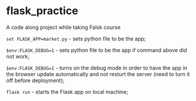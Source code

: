 # flask_practice
A code along project while taking Falsk course

```set FLASK_APP=market.py``` - sets python file to be the app;

```$env:FLASK_DEBUG=1``` - sets python file to be the app if command above did not work;

```$env:FLASK_DEBUG=1``` - turns on the debug mode in order to have the app in the browser update automatically and not resturt the server (need to turn it off before deployment);

```flask run``` - starts the Flask app on local machine;